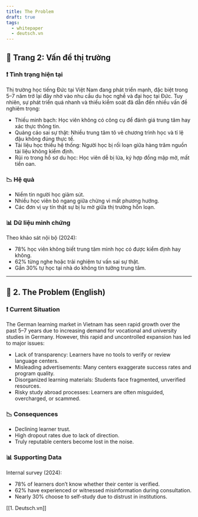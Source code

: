 ```yaml
---
title: The Problem
draft: true
tags:
  - whitepaper
  - deutsch.vn
---
```


## 📄 Trang 2: Vấn đề thị trường

### ❗ Tình trạng hiện tại

Thị trường học tiếng Đức tại Việt Nam đang phát triển mạnh, đặc biệt trong 5–7 năm trở lại đây nhờ vào nhu cầu du học nghề và đại học tại Đức. Tuy nhiên, sự phát triển quá nhanh và thiếu kiểm soát đã dẫn đến nhiều vấn đề nghiêm trọng:

- Thiếu minh bạch: Học viên không có công cụ để đánh giá trung tâm hay xác thực thông tin.
- Quảng cáo sai sự thật: Nhiều trung tâm tô vẽ chương trình học và tỉ lệ đậu không đúng thực tế.
- Tài liệu học thiếu hệ thống: Người học bị rối loạn giữa hàng trăm nguồn tài liệu không kiểm định.
- Rủi ro trong hồ sơ du học: Học viên dễ bị lừa, ký hợp đồng mập mờ, mất tiền oan.

### 📉 Hệ quả

- Niềm tin người học giảm sút.
- Nhiều học viên bỏ ngang giữa chừng vì mất phương hướng.
- Các đơn vị uy tín thật sự bị lu mờ giữa thị trường hỗn loạn.

### 📊 Dữ liệu minh chứng

Theo khảo sát nội bộ (2024):

- 78% học viên không biết trung tâm mình học có được kiểm định hay không.
- 62% từng nghe hoặc trải nghiệm tư vấn sai sự thật.
- Gần 30% tự học tại nhà do không tin tưởng trung tâm.

---

## 📄 2. The Problem (English)

### ❗ Current Situation

The German learning market in Vietnam has seen rapid growth over the past 5–7 years due to increasing demand for vocational and university studies in Germany. However, this rapid and uncontrolled expansion has led to major issues:

- Lack of transparency: Learners have no tools to verify or review language centers.
- Misleading advertisements: Many centers exaggerate success rates and program quality.
- Disorganized learning materials: Students face fragmented, unverified resources.
- Risky study abroad processes: Learners are often misguided, overcharged, or scammed.

### 📉 Consequences

- Declining learner trust.
- High dropout rates due to lack of direction.
- Truly reputable centers become lost in the noise.

### 📊 Supporting Data

Internal survey (2024):

- 78% of learners don’t know whether their center is verified.
- 62% have experienced or witnessed misinformation during consultation.
- Nearly 30% choose to self-study due to distrust in institutions.

[[1. Deutsch.vn]]
